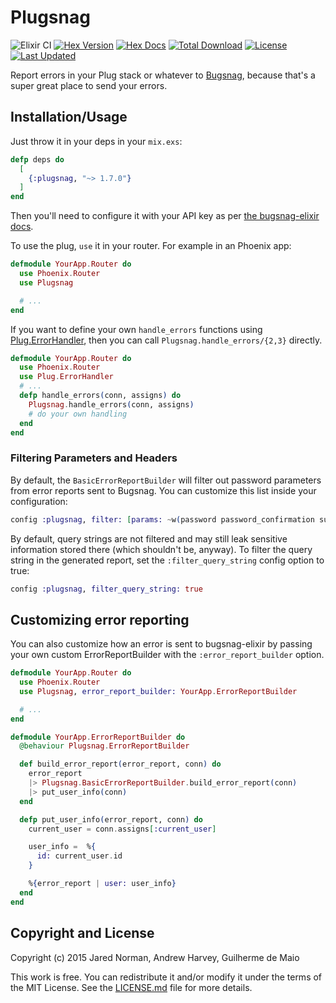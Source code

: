 # Plugsnag

![Elixir CI](https://github.com/bugsnag-elixir/plugsnag/workflows/Elixir%20CI/badge.svg)
[![Hex Version](https://img.shields.io/hexpm/v/plugsnag.svg)](https://hex.pm/packages/plugsnag)
[![Hex Docs](https://img.shields.io/badge/hex-docs-lightgreen.svg)](https://hexdocs.pm/plugsnag/)
[![Total Download](https://img.shields.io/hexpm/dt/plugsnag.svg)](https://hex.pm/packages/plugsnag)
[![License](https://img.shields.io/hexpm/l/plugsnag.svg)](https://github.com/bugsnag-elixir/plugsnag/blob/master/LICENSE.md)
[![Last Updated](https://img.shields.io/github/last-commit/bugsnag-elixir/plugsnag.svg)](https://github.com/bugsnag-elixir/plugsnag/commits/master)

Report errors in your Plug stack or whatever to [Bugsnag](https://bugsnag.com),
because that's a super great place to send your errors.

## Installation/Usage

Just throw it in your deps in your `mix.exs`:

```elixir
defp deps do
  [
    {:plugsnag, "~> 1.7.0"}
  ]
end
```

Then you'll need to configure it with your API key as
per [the bugsnag-elixir docs](https://github.com/jarednorman/bugsnag-elixir).

To use the plug, `use` it in your router. For example in an Phoenix app:

```elixir
defmodule YourApp.Router do
  use Phoenix.Router
  use Plugsnag

  # ...
end
```

If you want to define your own `handle_errors` functions using [Plug.ErrorHandler](https://hexdocs.pm/plug/Plug.ErrorHandler.html), then you can call `Plugsnag.handle_errors/{2,3}` directly.

```elixir
defmodule YourApp.Router do
  use Phoenix.Router
  use Plug.ErrorHandler
  # ...
  defp handle_errors(conn, assigns) do
    Plugsnag.handle_errors(conn, assigns)
    # do your own handling
  end
end
```

### Filtering Parameters and Headers

By default, the `BasicErrorReportBuilder` will filter out password parameters from error reports sent to Bugsnag. You can customize this list inside your configuration:

```elixir
config :plugsnag, filter: [params: ~w(password password_confirmation super_sekrit), headers: []]

```

By default, query strings are not filtered and may still leak sensitive information stored there
(which shouldn't be, anyway). To filter the query string in the generated report, set the
`:filter_query_string` config option to true:

```elixir
config :plugsnag, filter_query_string: true

```

## Customizing error reporting

You can also customize how an error is sent to bugsnag-elixir by passing your
own custom ErrorReportBuilder with the `:error_report_builder` option.

```elixir
defmodule YourApp.Router do
  use Phoenix.Router
  use Plugsnag, error_report_builder: YourApp.ErrorReportBuilder

  # ...
end
```

```elixir
defmodule YourApp.ErrorReportBuilder do
  @behaviour Plugsnag.ErrorReportBuilder

  def build_error_report(error_report, conn) do
    error_report
    |> Plugsnag.BasicErrorReportBuilder.build_error_report(conn)
    |> put_user_info(conn)
  end

  defp put_user_info(error_report, conn) do
    current_user = conn.assigns[:current_user]

    user_info =  %{
      id: current_user.id
    }

    %{error_report | user: user_info}
  end
end
```

## Copyright and License

Copyright (c) 2015 Jared Norman, Andrew Harvey, Guilherme de Maio

This work is free. You can redistribute it and/or modify it under the
terms of the MIT License. See the [LICENSE.md](./LICENSE.md) file for more details.
